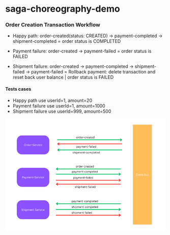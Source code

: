 # saga-choreography-demo

### Order Creation Transaction Workflow

- Happy path: order-created(status: CREATED) -> payment-completed -> shipment-completed = order status is COMPLETED

- Payment failure: order-created -> payment-failed = order status is FAILED

- Shipment failure: order-created -> payment-completed -> shipment-failed -> payment-failed = Rollback payment: delete transaction and reset back user balance | order status is FAILED

#### Tests cases
- Happy path use userId=1, amount=20
- Payment failure use userId=1, amount=1000
- Shipment failure use userId=999, amount=500


![Transaction workflow](Saga-Choreography-demo.png)